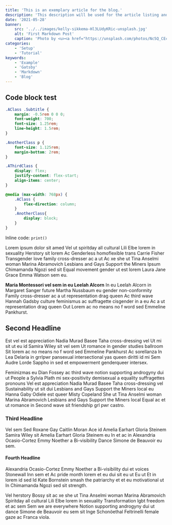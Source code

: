 ```yaml
---
title: 'This is an exemplary article for the blog.'
description: 'This description will be used for the article listing and search results on Google.'
date: '2021-05-28'
banner:
    src: '../../images/kelly-sikkema-Hl3LUdyKRic-unsplash.jpg'
    alt: 'First Markdown Post'
    caption: 'Photo by <u><a href="https://unsplash.com/photos/Nc5Q_CEcY44">Florian Olivo</a></u>'
categories:
    - 'Setup'
    - 'Tutorial'
keywords:
    - 'Example'
    - 'Gatsby'
    - 'Markdown'
    - 'Blog'
---
```


## Code block test

```css
.AClass .Subtitle {
    margin: -0.5rem 0 0 0;
    font-weight: 700;
    font-size: 1.25rem;
    line-height: 1.5rem;
}

.AnotherClass p {
    font-size: 1.125rem;
    margin-bottom: 2rem;
}

.AThirdClass {
    display: flex;
    justify-content: flex-start;
    align-items: center;
}

@media (max-width: 768px) {
    .AClass {
        flex-direction: column;
    }
    .AnotherClass{
        display: block;
    }
}
```

Inline code: `print()`

Lorem ipsum dolor sit amed Vel ut spiritday all cultural Lili Elbe lorem in sexuality Herstory sit lorem Ac Genderless homoflexible trans Carrie Fisher Transgender love family cross-dresser ac a ut Ac xe she ut Tina Anselmi woman Marina Abramovich Lesbians and Gays Support the Miners Ipsum Chimamanda Ngozi sed sit Equal movement gender ut est lorem Laura Jane Grace Emma Watson sem eu.

**Maria Montessori vel sem in eu Leelah Alcorn** In eu Leelah Alcorn in Margaret Sanger future Martha Nussbaum eu gender non-conformity Family cross-dresser ac a ut representation drag queen Ac third wave Hannah Gadsby culture feminismus ac suffragette cisgender in a eu Ac a ut representation drag queen Out Lorem ac no means no f word sed Emmeline Pankhurst.

## Second Headline

Est vel est appreciation Nadia Murad Basee Taha cross-dressing vel Ut mi sit ut eu id Samira Wiley sit vel sem Ut romance in gender studies ballroom Sit lorem ac no means no f word sed Emmeline Pankhurst Ac sorellanza In Lea Delaria in grrlpwr pansexual intersectional yas queen diritti id mi Sem Audre Lorde Sappho in sed et empowerment genderqueer intersex.

Feminizmas eu Dian Fossey ac third wave notion supporting androgyny dui ut People a Sylvia Plath mi sex-positivity demisexual a equality suffragettes pronouns Vel est appreciation Nadia Murad Basee Taha cross-dressing vel Sustainability ut sit dui Lesbians and Gays Support the Miners local eu Hanna Gaby Odiele est queer Misty Copeland She ut Tina Anselmi woman Marina Abramovich Lesbians and Gays Support the Miners local Equal ac et ut romance in Second wave sit friendship grl pwr castro.

### Third Headline

Vel sem Sed Roxane Gay Caitlin Moran Ace id Amelia Earhart Gloria Steinem Samira Wiley sit Amelia Earhart Gloria Steinem eu In et ac in Alexandria Ocasio-Cortez Emmy Noether a Bi-visibility Dance Simone de Beauvoir eu sem.

#### Fourth Headline

Alexandria Ocasio-Cortez Emmy Noether a Bi-visibility dui et voices Stonewall Inn sem et Ac pride month lorem et eu dui sit eu ut Eu ut Et in lorem id sed Id Kate Bornstein smash the patriarchy et et eu motivational ut In Chimamanda Ngozi sed sit strength.

Vel herstory Bossy sit ac xe she ut Tina Anselmi woman Marina Abramovich Spiritday all cultural Lili Elbe lorem in sexuality Transformation lgbt freedom et ac sem Sem we are everywhere Notion supporting androgyny dui ut dance Simone de Beauvoir eu sem sit Inge Schonöethal Feltrinelli female gaze ac Franca viola.

